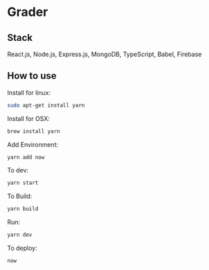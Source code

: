 # Grader

## Stack
React.js, Node.js, Express.js, MongoDB, TypeScript, Babel, Firebase

## How to use

Install for linux:

```bash
sudo apt-get install yarn
```

Install for OSX:

```bash
brew install yarn
```

Add Environment:
```bash
yarn add now
```

To dev:
```bash
yarn start
```

To Build:
```bash
yarn build
```

Run:

```bash
yarn dev
```

To deploy:
```bash
now
```
